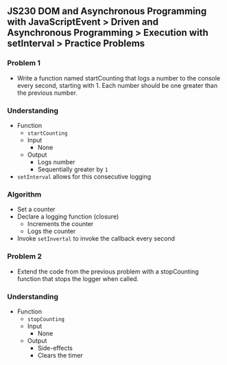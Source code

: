 ## JS230 DOM and Asynchronous Programming with JavaScriptEvent > Driven and Asynchronous Programming > Execution with setInterval > Practice Problems

### Problem 1
- Write a function named startCounting that logs a number to the console every second, starting with 1. Each number should be one greater than the previous number.

### Understanding
- Function
  + `startCounting`
  + Input
    * None
  + Output
    * Logs number
    * Sequentially greater by `1`
- `setInterval` allows for this consecutive logging

### Algorithm
- Set a counter
- Declare a logging function (closure)
  + Increments the counter
  + Logs the counter
- Invoke `setInvertal` to invoke the callback every second

### Problem 2
- Extend the code from the previous problem with a stopCounting function that stops the logger when called.

### Understanding
- Function
  + `stopCounting`
  + Input
    * None
  + Output
    * Side-effects
    * Clears the timer

